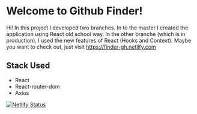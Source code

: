 # Welcome to Github Finder!

Hi! In this project I developed two branches. In to the master I created the application using React old school way. In the other branche (which is in production), I used the new features of React (Hooks and Context). Maybe you want to check out, just visit https://finder-gh.netlify.com


## Stack Used

- React 
- React-router-dom
- Axios

[![Netlify Status](https://api.netlify.com/api/v1/badges/b872bd3a-733c-4c6f-a11d-5a0a0ef0d1f6/deploy-status)](https://app.netlify.com/sites/finder-gh/deploys)
